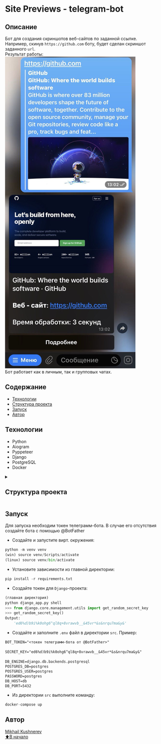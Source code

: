 # Site Previews - telegram-bot

## Описание

Бот для создания скриншотов веб-сайтов по заданной ссылке. Например, скинув `https://github.com` боту, будет сделан
скриншот заданного `url`.  
Результат работы:  
![](https://github.com/Mikhail-Kushnerev/image/blob/main/tp_bot/result.jpg)  
Бот работает как в личным, так и групповых чатах.

## Содержание

- [Технологии](#технологии)
- <a href="#t1">Структура проекта</a>
- [Запуск](#запуск)
- [Автор](#автор)

## Технологии
- Python
- Aiogram
- Pyppeteer
- Django
- PostgreSQL
- Docker


<details>
  <summary>
      <h2 id="t1">Структура проекта</h2>
  </summary>

```cmd
tp-lab:
|   .gitignore
|   LICENSE
|   README.md
|           
+---src
|   |   django_app.py  <-- копия файла manage.py (для запуска из главной директории)
|   |   docker-compose.yml
|   |   Dockerfile
|   |   main.py  <-- Точка входа (запуск бота)
|   |   requirements.txt
|   |   __init__.py
|   |   
|   +---adminpanel  <-- Django проект
|   |   |   manage.py
|   |   |   __init__.py
|   |   |   
|   |   +---adminpanel
|   |   |   |   asgi.py
|   |   |   |   settings.py
|   |   |   |   urls.py
|   |   |   |   wsgi.py
|   |   |   |   __init__.py
|   |   |   |   
|   |   |   \---__pycache__
|   |   |           
|   |   +---panel  <-- Django приложение
|   |   |   |   admin.py  <-- админ-панель superuser
|   |   |   |   apps.py
|   |   |   |   models.py  <-- модель БД
|   |   |   |   tests.py
|   |   |   |   views.py
|   |   |   |   __init__.py
|   |   |   |   
|   |   |   +---migrations
|   |   |   |   |   
|   |   |   |   \---__pycache__
|   |   |   |           
|   |   |   \---__pycache__
|   |   |           
|   |   \---__pycache__
|   |           
|   +---downloads  <-- Директория с сохранёнными скриншотами
|   |   \---images
|   |           
|   +---handlers  <-- Обработчики updates
|   |   |   parse_and_answer.py  <-- Обработка запроса
|   |   |   start.py  <-- Проверка запроса + описание бота (/start)
|   |   |   __init__.py
|   |   |   
|   |   \---__pycache__
|   |           
|   +---keyboards  <-- Клавиатуры
|   |   |   inline.py  <-- Инлайн кнопки
|   |   |   __init__.py
|   |   |   
|   |   \---__pycache__
|   |           
|   +---services
|   |   |   logger.py  <-- Логгер
|   |   |   __init__.py
|   |   |   
|   |   \---__pycache__
|   |           
|   +---utils
|   |   |   commands.py  <-- Команды для работы с БД через бота
|   |   |   config.py  <-- Конфигурация бота и директорий
|   |   |   constants.py  <-- Константные данные
|   |   |   exceptions.py  <-- Кастомные исключения
|   |   |   misc.py  <-- Обработка ошибок
|   |   |   __init__.py
|   |   |   
|   |   \---__pycache__
|   |           
|   \---__pycache__
```

</details>

## Запуск

Для запуска необходим токен телеграмм-бота. В случае его отсутствия создайте бота с помощью @BotFather
- Создайте и запустите вирт. окружения:
```python
python -m venv venv
(win) source venv/Scripts/activate
(linux) source venv/bin/activate
```
- Установите зависимости из главной директории:
```python
pip install -r requirements.txt
```
- Создайте токен для `Django`-проекта:
```python
(главная директория)
python django_app.py shell
>>> from django.core.management.utils import get_random_secret_key
>>> get_random_secret_key()
Output:
    'ed6%d)b9i%k0ohg6^ql8q+8vrawvb__&45vr*&s&nrqu7ma&y&'
```
- Создайте и заполните `.env` файл в директории `src`. Пример:
```dotenv
BOT_TOKEN="<токен телеграмм-бота от @BotFather>"

SECRET_KEY="ed6%d)b9i%k0ohg6^ql8q+8vrawvb__&45vr*&s&nrqu7ma&y&"

DB_ENGINE=django.db.backends.postgresql
POSTGRES_DB=postgres
POSTGRES_USER=postgres
PASSWORD=postgres
DB_HOST=db
DB_PORT=5432
```
- Из директории `src` выполните команду:
```python
docker-compose up
```

## Автор

[Mikhail Kushnerev](https://github.com/Mikhail-Kushnerev/)  
[⬆️В начало](#telegram-bot)